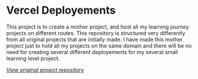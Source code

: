 # Vercel Deployements
This project is to create a mother project, and host all my learning journey projects on different routes. This repository is structured very differently from all original projects that are initially made. I have made this mother project just to hold all my projects on the same domain and there will be no need for creating several different deployements for my several small learning level project.

[*View original project repository*](https://github.com/Sandstorm831/Learning-react)
